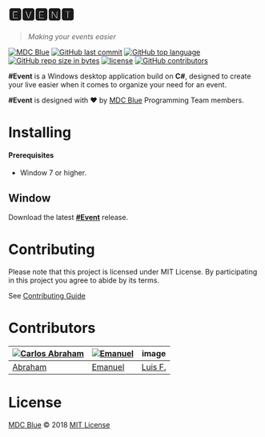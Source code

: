 # 🅴🆅🅴🅽🆃 

>*Making your events easier*

[![MDC Blue](https://mdc.blue/bandage.svg)](https://mdc.blue/)
[![GitHub last commit](https://img.shields.io/github/last-commit/mdcblue/event.svg)](https://github.com/mdcblue/event)
[![GitHub top language](https://img.shields.io/github/languages/top/mdcblue/event.svg)](https://github.com/mdcblue/event)
[![GitHub repo size in bytes](https://img.shields.io/github/repo-size/mdcblue/event.svg)](https://github.com/mdcblue/event)
[![license](https://img.shields.io/github/license/mdcblue/event.svg)](https://github.com/MDCblue/event/blob/master/LICENSE)
[![GitHub contributors](https://img.shields.io/github/contributors/mdcblue/event.svg)](https://github.com/MDCblue/event/graphs/contributors)


**#Event** is a Windows desktop application build on **C#**, designed to create your live easier when it comes to organize your need for an event. 

**#Event** is designed with ❤️ by [MDC Blue](https://mdc.blue) Programming Team members.

# Installing

#### Prerequisites

- Window 7 or higher.

## Window

Download the latest [**#Event**](#) release.

# Contributing 

Please note that this project is licensed under MIT License. By participating in this project you agree to abide by its terms.

See [Contributing Guide](.github/CONTRIBUTING.md)

# Contributors

[![Carlos Abraham ](https://avatars3.githubusercontent.com/u/21347264?s=50&v=4)](https://github.com/19cah) | [![Emanuel](https://avatars3.githubusercontent.com/u/27441517?s=50&v=4)](https://github.com/Jikiyama) | image | 
--- | --- | --- | 
[Abraham](https://github.com/19cah) | [Emanuel](https://github.com/Jikiyama) | [Luis F.](https://github.com/LuisRobaina) | 

# License

[MDC Blue](https://github.com/MDCblue) © 2018 [MIT License](LICENSE)
